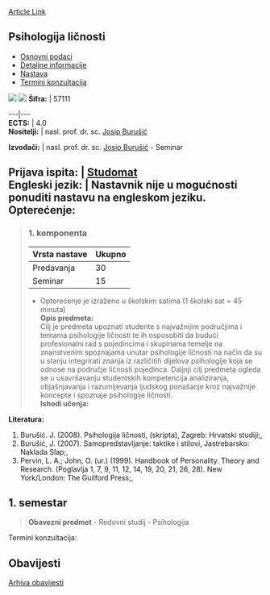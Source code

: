 [Article Link](https://www.fhs.hr/predmet/psilic)

## Psihologija ličnosti
  * [Osnovni podaci](https://www.fhs.hr/predmet/psilic#v1id-523810_976335_1_0 "Osnovni podaci")
  * [Detaljne informacije](https://www.fhs.hr/predmet/psilic#v1id-523810_976335_1_1 "Detaljne informacije")
  * [Nastava](https://www.fhs.hr/predmet/psilic#v1id-523810_976335_1_2 "Nastava")
  * [Termini konzultacija](https://www.fhs.hr/predmet/psilic#v1id-523810_976335_1_3 "Termini konzultacija")


[![](https://www.fhs.hr/img/flags/gif/hr.gif)](https://www.fhs.hr/predmet/psilic) [![](https://www.fhs.hr/img/flags/gif/gb.gif)](https://www.fhs.hr/en/course/perpsy)
**Šifra:** |  57111  
  
---|---  
**ECTS:** |  4.0   
**Nositelji:** |  nasl. prof. dr. sc. [Josip Burušić](https://www.fhs.hr/djelatnik/josip.burusic)   
  
**Izvođači:** |  nasl. prof. dr. sc. [Josip Burušić](https://www.fhs.hr/djelatnik/josip.burusic) - Seminar  
  
**Prijava ispita:** |  [Studomat](http://www.isvu.hr/studomat)  
**Engleski jezik:** |  Nastavnik nije u mogućnosti ponuditi nastavu na engleskom jeziku.   
**Opterećenje:**  
---  
> ### 1. komponenta
> | Vrsta nastave | Ukupno  
> ---|---  
> Predavanja | 30  
> Seminar | 15  
> * Opterećenje je izraženo u školskim satima (1 školski sat = 45 minuta)   
**Opis predmeta:**  
> Cilj je predmeta upoznati studente s najvažnijim područjima i temama psihologije ličnosti te ih osposobiti da budući profesionalni rad s pojedincima i skupinama temelje na znanstvenim spoznajama unutar psihologije ličnosti na način da su u stanju integrirati znanja iz različitih dijelova psihologije koja se odnose na područje ličnosti pojedinca. Daljnji cilj predmeta ogleda se u usavršavanju studentskih kompetencija analiziranja, objašnjavanja i razumijevanja ljudskog ponašanje kroz najvažnije koncepte i spoznaje psihologije ličnosti.  
**Ishodi učenja:**  

  
**Literatura:**  
  1. Burušić. J. (2008). Psihologija ličnosti, (skripta), Zagreb: Hrvatski studiji;, 
  2. Burušić, J. (2007). Samopredstavljanje: taktike i stilovi, Jastrebarsko: Naklada Slap;, 
  3. Pervin, L. A.; John, O. (ur.) (1999). Handbook of Personality. Theory and Research. (Poglavlja 1, 7, 9, 11, 12, 14, 19, 20, 21, 26, 28). New York/London: The Guilford Press;, 

  
**1. semestar**  
---  
> **Obavezni predmet** - Redovni studij - Psihologija  
>   
Termini konzultacija: 


## Obavijesti
[Arhiva obavijesti](https://www.fhs.hr/predmet/psilic?@=20p0u#news_79043 "Arhiva obavijesti")

